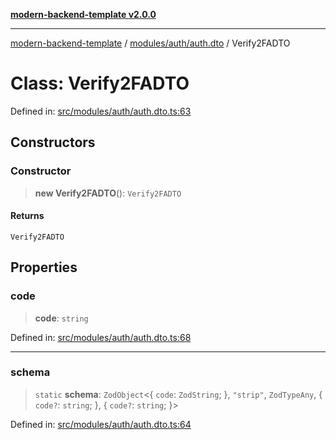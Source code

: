 [**modern-backend-template v2.0.0**](../../../../README.md)

***

[modern-backend-template](../../../../modules.md) / [modules/auth/auth.dto](../README.md) / Verify2FADTO

# Class: Verify2FADTO

Defined in: [src/modules/auth/auth.dto.ts:63](https://github.com/maemreyo/saas-4cus-nodejs/blob/2a5b3f3aa11335dfa561e80e1feabb8e6084261e/src/modules/auth/auth.dto.ts#L63)

## Constructors

### Constructor

> **new Verify2FADTO**(): `Verify2FADTO`

#### Returns

`Verify2FADTO`

## Properties

### code

> **code**: `string`

Defined in: [src/modules/auth/auth.dto.ts:68](https://github.com/maemreyo/saas-4cus-nodejs/blob/2a5b3f3aa11335dfa561e80e1feabb8e6084261e/src/modules/auth/auth.dto.ts#L68)

***

### schema

> `static` **schema**: `ZodObject`\<\{ `code`: `ZodString`; \}, `"strip"`, `ZodTypeAny`, \{ `code?`: `string`; \}, \{ `code?`: `string`; \}\>

Defined in: [src/modules/auth/auth.dto.ts:64](https://github.com/maemreyo/saas-4cus-nodejs/blob/2a5b3f3aa11335dfa561e80e1feabb8e6084261e/src/modules/auth/auth.dto.ts#L64)

